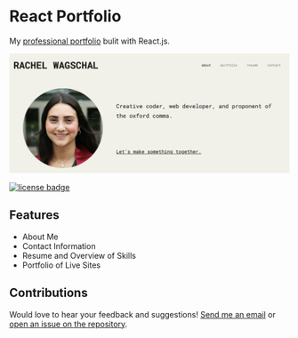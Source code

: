 # React Portfolio

My [professional portfolio](https://rawagschal.github.io/) bulit with React.js.

<img src="./src/assets/img/screenshot.png" alt="Screenshot of Portfolio"/>
    
[![license badge](https://img.shields.io/static/v1?label=license&message=MIT&color=important)](https://opensource.org/licenses/MIT)

## Features

* About Me
* Contact Information
* Resume and Overview of Skills
* Portfolio of Live Sites

## Contributions

Would love to hear your feedback and suggestions! [Send me an email](mailto:rawagschal@gmail.com) or [open an issue on the repository](https://github.com/rawagschal/rawagschal.github.io/issues).